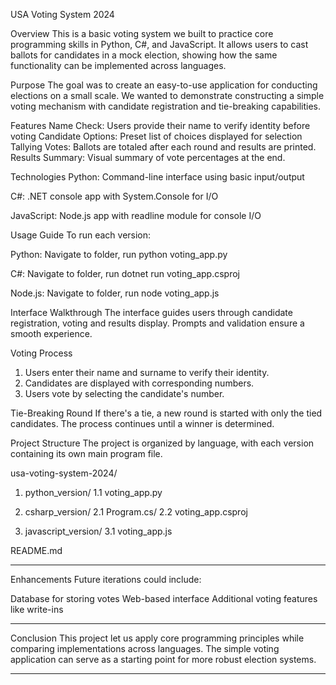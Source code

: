 USA Voting System 2024

Overview
This is a basic voting system we built to practice core programming skills in Python, C#, and JavaScript. It allows users to cast ballots for candidates in a mock election, showing how the same functionality can be implemented across languages.

Purpose
The goal was to create an easy-to-use application for conducting elections on a small scale. We wanted to demonstrate constructing a simple voting mechanism with candidate registration and tie-breaking capabilities.


Features
Name Check: Users provide their name to verify identity before voting
Candidate Options: Preset list of choices displayed for selection
Tallying Votes: Ballots are totaled after each round and results are printed.
Results Summary: Visual summary of vote percentages at the end.


Technologies
Python: Command-line interface using basic input/output

C#: .NET console app with System.Console for I/O

JavaScript: Node.js app with readline module for console I/O


Usage Guide
To run each version:

Python: Navigate to folder, run python voting_app.py

C#: Navigate to folder, run dotnet run voting_app.csproj

Node.js: Navigate to folder, run node voting_app.js


Interface Walkthrough
The interface guides users through candidate registration, voting and results display. Prompts and validation ensure a smooth experience.

Voting Process
1.	Users enter their name and surname to verify their identity.
2.	Candidates are displayed with corresponding numbers.
3.	Users vote by selecting the candidate's number.

Tie-Breaking Round
If there's a tie, a new round is started with only the tied candidates. The process continues until a winner is determined.

Project Structure
The project is organized by language, with each version containing its own main program file.

usa-voting-system-2024/

1. python_version/
  1.1 voting_app.py
  
 2. csharp_version/
  2.1 Program.cs/
   2.2 voting_app.csproj

 3. javascript_version/
   3.1 voting_app.js

README.md

________________________________________
Enhancements
Future iterations could include:

Database for storing votes
Web-based interface
Additional voting features like write-ins
________________________________________
Conclusion
This project let us apply core programming principles while comparing implementations across languages. The simple voting application can serve as a starting point for more robust election systems.
________________________________________

